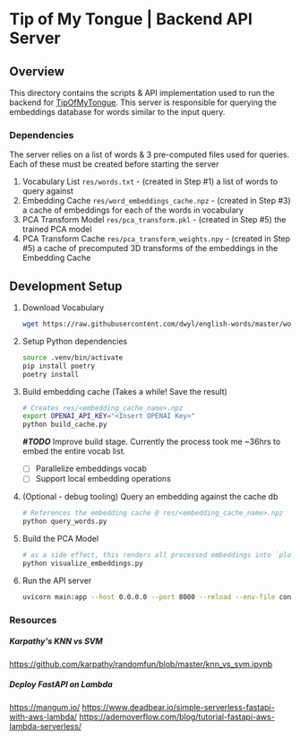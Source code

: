 # Tip of My Tongue | Backend API Server

## Overview
This directory contains the scripts & API implementation used to run the backend for [TipOfMyTongue](../readme). This server is responsible for querying the embeddings database for words similar to the input query.

### Dependencies
The server relies on a list of words & 3 pre-computed files used for queries. Each of these must be created before starting the server

1. Vocabulary List `res/words.txt` - (created in Step #1) a list of words to query against
1. Embedding Cache `res/word_embeddings_cache.npz` - (created in Step #3) a cache of embeddings for each of the words in vocabulary
1. PCA Transform Model `res/pca_transform.pkl` - (created in Step #5) the trained PCA model
1. PCA Transform Cache `res/pca_transform_weights.npy` - (created in Step #5) a cache of precomputed 3D transforms of the embeddings in the Embedding Cache

## Development Setup

1. Download Vocabulary
    ```bash
    wget https://raw.githubusercontent.com/dwyl/english-words/master/words.txt -O res/words.txt
    ```
2. Setup Python dependencies
    ```bash
    source .venv/bin/activate
    pip install poetry
    poetry install 
    ```

3. Build embedding cache (Takes a while! Save the result)
    ```bash
    # Creates res/<embedding_cache_name>.npz
    export OPENAI_API_KEY="<Insert OPENAI Key>"
    python build_cache.py
    ```
    
    **_#TODO_** Improve build stage. Currently the process took me ~36hrs to embed the entire vocab list.
    - [ ] Parallelize embeddings vocab
    - [ ] Support local embedding operations

4. (Optional - debug tooling) Query an embedding against the cache db
    ```bash
    # References the embedding cache @ res/<embedding_cache_name>.npz
    python query_words.py
    ```

5. Build the PCA Model
    ```bash
    # as a side effect, this renders all processed embeddings into `plot.png` 
    python visualize_embeddings.py
    ```

6. Run the API server
    ```bash
    uvicorn main:app --host 0.0.0.0 --port 8000 --reload --env-file config.env
    ```

### Resources

##### Karpathy's KNN vs SVM
https://github.com/karpathy/randomfun/blob/master/knn_vs_svm.ipynb

##### Deploy FastAPI on Lambda
https://mangum.io/
https://www.deadbear.io/simple-serverless-fastapi-with-aws-lambda/
https://ademoverflow.com/blog/tutorial-fastapi-aws-lambda-serverless/